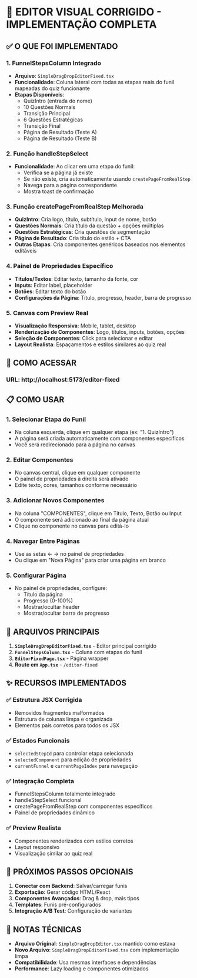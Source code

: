 # 🎯 EDITOR VISUAL CORRIGIDO - IMPLEMENTAÇÃO COMPLETA

## ✅ O QUE FOI IMPLEMENTADO

### 1. **FunnelStepsColumn Integrado**
- **Arquivo**: `SimpleDragDropEditorFixed.tsx`
- **Funcionalidade**: Coluna lateral com todas as etapas reais do funil mapeadas do quiz funcionante
- **Etapas Disponíveis**:
  - QuizIntro (entrada do nome)
  - 10 Questões Normais
  - Transição Principal
  - 6 Questões Estratégicas
  - Transição Final
  - Página de Resultado (Teste A)
  - Página de Resultado (Teste B)

### 2. **Função handleStepSelect**
- **Funcionalidade**: Ao clicar em uma etapa do funil:
  - Verifica se a página já existe
  - Se não existe, cria automaticamente usando `createPageFromRealStep`
  - Navega para a página correspondente
  - Mostra toast de confirmação

### 3. **Função createPageFromRealStep Melhorada**
- **QuizIntro**: Cria logo, título, subtítulo, input de nome, botão
- **Questões Normais**: Cria título da questão + opções múltiplas
- **Questões Estratégicas**: Cria questões de segmentação
- **Página de Resultado**: Cria título do estilo + CTA
- **Outras Etapas**: Cria componentes genéricos baseados nos elementos editáveis

### 4. **Painel de Propriedades Específico**
- **Títulos/Textos**: Editar texto, tamanho da fonte, cor
- **Inputs**: Editar label, placeholder
- **Botões**: Editar texto do botão
- **Configurações da Página**: Título, progresso, header, barra de progresso

### 5. **Canvas com Preview Real**
- **Visualização Responsiva**: Mobile, tablet, desktop
- **Renderização de Componentes**: Logo, títulos, inputs, botões, opções
- **Seleção de Componentes**: Click para selecionar e editar
- **Layout Realista**: Espaçamentos e estilos similares ao quiz real

## 🚀 COMO ACESSAR

### **URL**: http://localhost:5173/editor-fixed

## 📋 COMO USAR

### 1. **Selecionar Etapa do Funil**
- Na coluna esquerda, clique em qualquer etapa (ex: "1. QuizIntro")
- A página será criada automaticamente com componentes específicos
- Você será redirecionado para a página no canvas

### 2. **Editar Componentes**
- No canvas central, clique em qualquer componente
- O painel de propriedades à direita será ativado
- Edite texto, cores, tamanhos conforme necessário

### 3. **Adicionar Novos Componentes**
- Na coluna "COMPONENTES", clique em Título, Texto, Botão ou Input
- O componente será adicionado ao final da página atual
- Clique no componente no canvas para editá-lo

### 4. **Navegar Entre Páginas**
- Use as setas ← → no painel de propriedades
- Ou clique em "Nova Página" para criar uma página em branco

### 5. **Configurar Página**
- No painel de propriedades, configure:
  - Título da página
  - Progresso (0-100%)
  - Mostrar/ocultar header
  - Mostrar/ocultar barra de progresso

## 🔧 ARQUIVOS PRINCIPAIS

1. **`SimpleDragDropEditorFixed.tsx`** - Editor principal corrigido
2. **`FunnelStepsColumn.tsx`** - Coluna com etapas do funil
3. **`EditorFixedPage.tsx`** - Página wrapper
4. **Route em `App.tsx`** - `/editor-fixed`

## ✨ RECURSOS IMPLEMENTADOS

### ✅ **Estrutura JSX Corrigida**
- Removidos fragmentos malformados
- Estrutura de colunas limpa e organizada
- Elementos pais corretos para todos os JSX

### ✅ **Estados Funcionais**
- `selectedStepId` para controlar etapa selecionada
- `selectedComponent` para edição de propriedades
- `currentFunnel` e `currentPageIndex` para navegação

### ✅ **Integração Completa**
- FunnelStepsColumn totalmente integrado
- handleStepSelect funcional
- createPageFromRealStep com componentes específicos
- Painel de propriedades dinâmico

### ✅ **Preview Realista**
- Componentes renderizados com estilos corretos
- Layout responsivo
- Visualização similar ao quiz real

## 🎯 PRÓXIMOS PASSOS OPCIONAIS

1. **Conectar com Backend**: Salvar/carregar funis
2. **Exportação**: Gerar código HTML/React
3. **Componentes Avançados**: Drag & drop, mais tipos
4. **Templates**: Funis pré-configurados
5. **Integração A/B Test**: Configuração de variantes

## 📝 NOTAS TÉCNICAS

- **Arquivo Original**: `SimpleDragDropEditor.tsx` mantido como estava
- **Novo Arquivo**: `SimpleDragDropEditorFixed.tsx` com implementação limpa
- **Compatibilidade**: Usa mesmas interfaces e dependências
- **Performance**: Lazy loading e componentes otimizados
